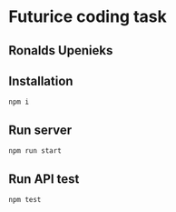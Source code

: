 # Futurice coding task
## Ronalds Upenieks

## Installation

`npm i`

## Run server

`npm run start`

## Run API test

`npm test`
 
